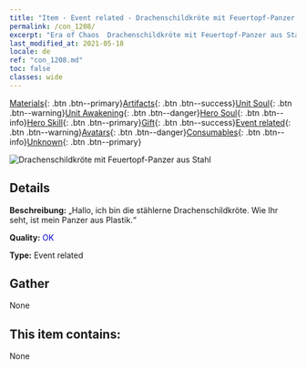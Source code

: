```yaml
---
title: "Item - Event related - Drachenschildkröte mit Feuertopf-Panzer aus Stahl"
permalink: /con_1208/
excerpt: "Era of Chaos  Drachenschildkröte mit Feuertopf-Panzer aus Stahl"
last_modified_at: 2021-05-18
locale: de
ref: "con_1208.md"
toc: false
classes: wide
---
```

 [Materials](/ItemsDE/){: .btn .btn--primary}[Artifacts](/ItemsDE/Artifacts/){: .btn .btn--success}[Unit Soul](/ItemsDE/UnitSoul/){: .btn .btn--warning}[Unit Awakening](/ItemsDE/UnitAwakening/){: .btn .btn--danger}[Hero Soul](/ItemsDE/HeroSoul/){: .btn .btn--info}[Hero Skill](/ItemsDE/HeroSkill/){: .btn .btn--primary}[Gift](/ItemsDE/Gift/){: .btn .btn--success}[Event related](/ItemsDE/Events/){: .btn .btn--warning}[Avatars](/ItemsDE/Avatars/){: .btn .btn--danger}[Consumables](/ItemsDE/Consumables/){: .btn .btn--info}[Unknown](/ItemsDE/Unknown/){: .btn .btn--primary}

 ![Drachenschildkröte mit Feuertopf-Panzer aus Stahl](/images/t/i_81521231.png)

## Details
 **Beschreibung:** „Hallo, ich bin die stählerne Drachenschildkröte. Wie Ihr seht, ist mein Panzer aus Plastik.“

 **Quality:** <span style="color: #0000CD">OK</span>

 **Type:** Event related

## Gather

  None

## This item contains:

  None


